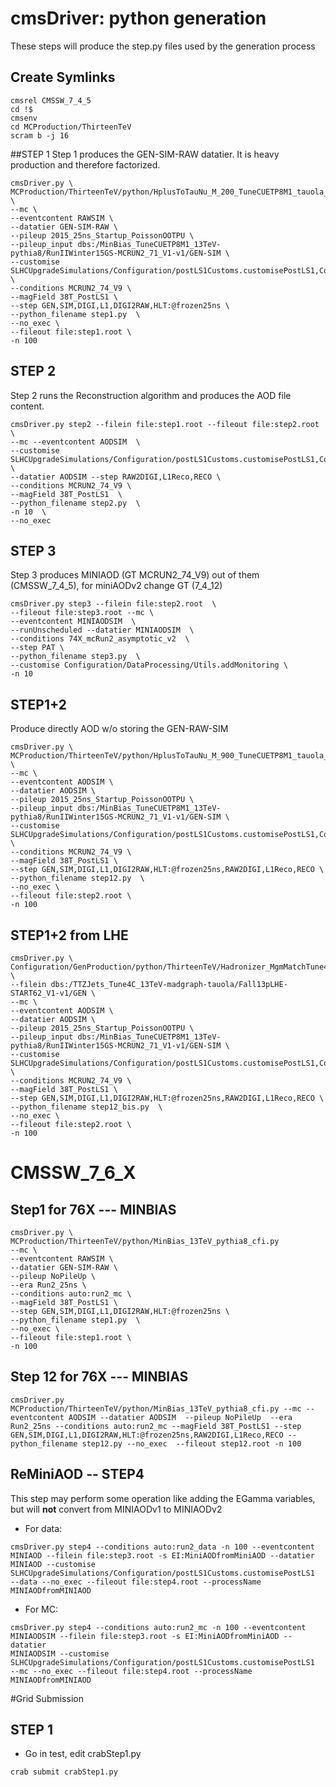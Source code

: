 # cmsDriver: python generation
These steps will produce the step.py files used by the generation process
## Create Symlinks
```
cmsrel CMSSW_7_4_5
cd !$
cmsenv
cd MCProduction/ThirteenTeV
scram b -j 16
```

##STEP 1
Step 1 produces the GEN-SIM-RAW datatier. It is heavy production and therefore factorized.

```
cmsDriver.py \
MCProduction/ThirteenTeV/python/HplusToTauNu_M_200_TuneCUETP8M1_tauola_13TeV_pythia8_cfi.py \
--mc \
--eventcontent RAWSIM \
--datatier GEN-SIM-RAW \
--pileup 2015_25ns_Startup_PoissonOOTPU \
--pileup_input dbs:/MinBias_TuneCUETP8M1_13TeV-pythia8/RunIIWinter15GS-MCRUN2_71_V1-v1/GEN-SIM \
--customise SLHCUpgradeSimulations/Configuration/postLS1Customs.customisePostLS1,Configuration/DataProcessing/Utils.addMonitoring \
--conditions MCRUN2_74_V9 \
--magField 38T_PostLS1 \
--step GEN,SIM,DIGI,L1,DIGI2RAW,HLT:@frozen25ns \
--python_filename step1.py  \
--no_exec \
--fileout file:step1.root \
-n 100
```

## STEP 2 
Step 2 runs the Reconstruction algorithm and produces the AOD file content.
```
cmsDriver.py step2 --filein file:step1.root --fileout file:step2.root  \
--mc --eventcontent AODSIM  \
--customise SLHCUpgradeSimulations/Configuration/postLS1Customs.customisePostLS1,Configuration/DataProcessing/Utils.addMonitoring \
--datatier AODSIM --step RAW2DIGI,L1Reco,RECO \
--conditions MCRUN2_74_V9 \
--magField 38T_PostLS1  \
--python_filename step2.py  \
-n 10  \
--no_exec 
```

## STEP 3 
Step 3 produces MINIAOD (GT MCRUN2_74_V9) out of them (CMSSW_7_4_5), for miniAODv2 change GT (7_4_12)
```
cmsDriver.py step3 --filein file:step2.root  \
--fileout file:step3.root --mc \
--eventcontent MINIAODSIM  \
--runUnscheduled --datatier MINIAODSIM  \
--conditions 74X_mcRun2_asymptotic_v2  \
--step PAT \
--python_filename step3.py  \
--customise Configuration/DataProcessing/Utils.addMonitoring \
-n 10 
```

## STEP1+2
Produce directly AOD w/o storing the GEN-RAW-SIM
```
cmsDriver.py \
MCProduction/ThirteenTeV/python/HplusToTauNu_M_900_TuneCUETP8M1_tauola_13TeV_pythia8_cfi.py \
--mc \
--eventcontent AODSIM \
--datatier AODSIM \
--pileup 2015_25ns_Startup_PoissonOOTPU \
--pileup_input dbs:/MinBias_TuneCUETP8M1_13TeV-pythia8/RunIIWinter15GS-MCRUN2_71_V1-v1/GEN-SIM \
--customise SLHCUpgradeSimulations/Configuration/postLS1Customs.customisePostLS1,Configuration/DataProcessing/Utils.addMonitoring \
--conditions MCRUN2_74_V9 \
--magField 38T_PostLS1 \
--step GEN,SIM,DIGI,L1,DIGI2RAW,HLT:@frozen25ns,RAW2DIGI,L1Reco,RECO \
--python_filename step12.py  \
--no_exec \
--fileout file:step2.root \
-n 100
```

## STEP1+2 from LHE
```
cmsDriver.py \
Configuration/GenProduction/python/ThirteenTeV/Hadronizer_MgmMatchTune4C_13TeV_madgraph_pythia8_Tauola_cff.py \
--filein dbs:/TTZJets_Tune4C_13TeV-madgraph-tauola/Fall13pLHE-START62_V1-v1/GEN \
--mc \
--eventcontent AODSIM \
--datatier AODSIM \
--pileup 2015_25ns_Startup_PoissonOOTPU \
--pileup_input dbs:/MinBias_TuneCUETP8M1_13TeV-pythia8/RunIIWinter15GS-MCRUN2_71_V1-v1/GEN-SIM \
--customise SLHCUpgradeSimulations/Configuration/postLS1Customs.customisePostLS1,Configuration/DataProcessing/Utils.addMonitoring  \
--conditions MCRUN2_74_V9 \
--magField 38T_PostLS1 \
--step GEN,SIM,DIGI,L1,DIGI2RAW,HLT:@frozen25ns,RAW2DIGI,L1Reco,RECO \
--python_filename step12_bis.py  \
--no_exec \
--fileout file:step2.root \
-n 100
```

# CMSSW_7_6_X

## Step1 for 76X --- MINBIAS
```
cmsDriver.py \
MCProduction/ThirteenTeV/python/MinBias_13TeV_pythia8_cfi.py
--mc \
--eventcontent RAWSIM \
--datatier GEN-SIM-RAW \
--pileup NoPileUp \
--era Run2_25ns \
--conditions auto:run2_mc \
--magField 38T_PostLS1 \
--step GEN,SIM,DIGI,L1,DIGI2RAW,HLT:@frozen25ns \
--python_filename step1.py  \
--no_exec \
--fileout file:step1.root \
-n 100
```
## Step 12 for 76X --- MINBIAS
```
cmsDriver.py MCProduction/ThirteenTeV/python/MinBias_13TeV_pythia8_cfi.py --mc --eventcontent AODSIM --datatier AODSIM  --pileup NoPileUp  --era Run2_25ns --conditions auto:run2_mc --magField 38T_PostLS1 --step GEN,SIM,DIGI,L1,DIGI2RAW,HLT:@frozen25ns,RAW2DIGI,L1Reco,RECO --python_filename step12.py --no_exec  --fileout step12.root -n 100
```

## ReMiniAOD -- STEP4

This step may perform some operation like adding the EGamma variables, but will **not** convert from MINIAODv1 to MINIAODv2

* For data:
```
cmsDriver.py step4 --conditions auto:run2_data -n 100 --eventcontent
MINIAOD --filein file:step3.root -s EI:MiniAODfromMiniAOD --datatier
MINIAOD --customise
SLHCUpgradeSimulations/Configuration/postLS1Customs.customisePostLS1
--data --no_exec --fileout file:step4.root --processName MINIAODfromMINIAOD
```

* For MC:
```
cmsDriver.py step4 --conditions auto:run2_mc -n 100 --eventcontent
MINIAODSIM --filein file:step3.root -s EI:MiniAODfromMiniAOD --datatier
MINIAODSIM --customise
SLHCUpgradeSimulations/Configuration/postLS1Customs.customisePostLS1
--mc --no_exec --fileout file:step4.root --processName MINIAODfromMINIAOD
```

#Grid Submission
## STEP 1
* Go in test, edit crabStep1.py
```
crab submit crabStep1.py
```
